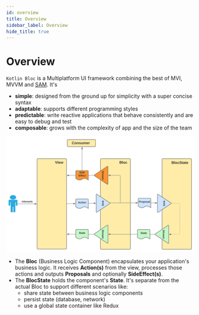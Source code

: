 ```yaml
---
id: overview
title: Overview
sidebar_label: Overview
hide_title: true
---
```


# Overview

`Kotlin Bloc` is a Multiplatform UI framework combining the best of MVI, MVVM and [SAM](https://sam.js.org/). It's 
- **simple**: designed from the ground up for simplicity with a super concise syntax
- **adaptable**: supports different programming styles
- **predictable**: write reactive applications that behave consistently and are easy to debug and test
- **composable**: grows with the complexity of app and the size of the team


![Bloc Architecture - Overview](../../static/img/Bloc%20Architecture%20-%20Bloc%20Overview.svg)

- The **Bloc** (Business Logic Component) encapsulates your application's business logic. It receives **Action(s)** from the view, processes those actions and outputs **Proposals** and optionally **SideEffect(s)**.
- The **BlocState** holds the component's **State**. It's separate from the actual Bloc to support different scenarios like:
  - share state between business logic components
  - persist state (database, network)
  - use a global state container like Redux

